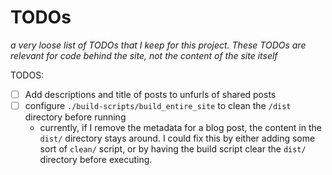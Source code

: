 # TODOs

_a very loose list of TODOs that I keep for this project. These TODOs are relevant for code behind the site, not the content of the site itself_

TODOS:

- [ ] Add descriptions and title of posts to unfurls of shared posts
- [ ] configure `./build-scripts/build_entire_site` to clean the `/dist` directory before running
  - currently, if I remove the metadata for a blog post, the content in the `dist/` directory stays around. I could fix this by either adding some sort of `clean/` script, or by having the build script clear the `dist/` directory before executing.
